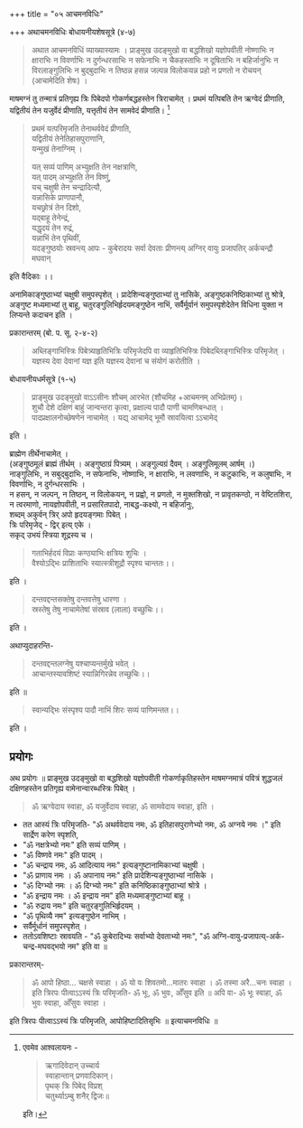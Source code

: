 +++
title = "०५ आचमनविधिः"

+++
अथाचमनविधिः बोधायनीयशेषसूत्रे (४-७)  

> अथात आचमनविधिं व्याख्यास्यामः । प्राङ्मुख उदङ्मुखो वा बद्धशिखो यज्ञोपवीती नोष्णाभिः न क्षाराभिः न विवर्णाभिः न दुर्गन्धरसाभिः न सफेनाभिः न चैकहस्ताभिः न दूषिताभिः न बहिर्जानुभिः  न विरलाङ्गुलिभिः न बुद्बुदाभिः न तिष्ठन्न हसन्न जल्पन्न विलोकयन्न प्रहो न प्रणतो न रोचयन् (आचामेदिति शेषः) ।

माषमग्नं तु तन्मात्रं प्रतिगृह्य त्रिः पिबेदपो गोकर्णबद्धहस्तेन त्रिराचामेत् । प्रथमं यत्पिबति तेन ऋग्वेदं प्रीणाति, यद्वितीयं तेन यजुर्वेदं प्रीणाति, यत्तृतीयं तेन सामवेदं प्रीणाति।  [^१]

[^१]: 

      एवमेव आश्वलायनः - 

      > ऋगादिवेदान् उच्चार्य  
      स्वाहान्तान् प्रणवादिकान्।  
      पृथक् त्रिः पिबेद् विप्रश्  
      चतुर्थ्याऽम्बु शनैर् द्विजः॥ 
      
      इति।


> प्रथमं यत्परिमृजति तेनाथर्ववेदं प्रीणाति,  
यद्वितीयं तेनेतिहासपुराणानि,  
यन्मुखं तेनाग्निम् ।  
>
> यत् सव्यं पाणिम् अभ्युक्षति तेन नक्षत्राणि,  
यत् पादम् अभ्युक्षति तेन विष्णुं,  
यच् चक्षुषी तेन चन्द्रादित्यौ,  
यन्नासिके प्राणापानौ,  
यचछ्रोत्रं तेन दिशो,  
यद्बाहू तेनेन्द्रं,  
यद्धृदयं तेन रुद्रं,  
यन्नाभिं तेन पृथिवीं,  
यदङ्गुष्ठयोः स्रवन्त्य् आपः - कुबेरादयः सर्वा देवताः प्रीणन्त्य् अग्निर् वायुः प्रजापतिर् अर्कचन्द्रौ मघवान् 

इति वैदिकाः ।।

अनामिकाङ्गुष्ठाभ्यां चक्षुषी समुपस्पृशेत् । प्रादेशिन्यङ्गुष्ठाभ्यां तु नासिके, अङ्गुष्ठकनिष्ठिकाभ्यां तु श्रोत्रे, अङ्गुष्ट मध्यमाभ्यां तु बाहू, चतुरङ्गुलिभिर्हृदयमङ्गुष्ठेन नाभिं, सर्वैर्मूर्वानं समुपस्पृशेदेतेन विधिना युक्ता न लिप्यन्ते कदाचन इति ।  

प्रकारान्तरम् (बो. प. सू. २-४-२)  

> अब्लिङ्गाभिस्त्रिः पिबेत्र्याहृतिभित्रिः परिमृजेदपि वा व्याहृतिभिस्त्रिः पिबेदब्लिङ्गाभिस्त्रिः परिमृजेत् । यज्ञस्य देवा देवानां यज्ञ इति यज्ञस्य देवानां च संयोगं करोतीति ।  

बोधायनीयधर्मसूत्रे (१-५)  


> प्राङ्मुख उदङ्मुखो वाऽऽसीनः शौचम् आरभेत (शौचमिह +आचमनम् अभिप्रेतम्)।  
> शुचौ देशे दक्षिणं बाहुं जान्वन्तरा कृत्वा, प्रक्षाल्य पादौ पाणी चामणिबन्धात् ।  
> पादप्रक्षालनोच्छेषणेन नाचामेत् । यद्य् आचामेद् भूमौ स्रावयित्वा ऽऽचामेद् 

इति । 

ब्राह्मेण तीर्थेनाचामेत् ।  
(अङ्गुष्ठमूलं ब्राह्मं तीर्थम् । अङ्गुष्ठाग्रं पित्र्यम् । अङ्गुल्यग्रं दैवम् । अङ्गुलिमूलम् आर्षम् ।)  
नाङ्गुलिभिः, न सबुद्बुदाभिः, न सफेनाभिः, नोष्णाभिः, न क्षाराभिः, न लवणाभिः, न कटुकाभिः, न कलुषाभिः, न विवर्णाभिः, न दुर्गन्धरसाभिः ।   
न हसन्, न जल्पन्, न तिष्ठन्, न विलोकयन्, न प्रह्वो, न प्रणतो, न मुक्तशिखो, न प्रावृतकण्ठो, न वेष्टितशिरा,  न त्वरमाणो, नायज्ञोपवीती, न प्रसारितपादो, नाबद्ध-कक्ष्यो, न बहिर्जानुः,  
शब्दम् अकुर्वन् त्रिर् अपो हृदयङ्गमाः पिबेत् ।  
त्रिः परिमृजेद् - द्विर् इत्य् एके ।  
सकृद् उभयं स्त्रिया शूद्रस्य च ।  

> गताभिर्हदयं विप्राः कण्ठ्याभिः क्षत्रियः शुचिः ।  
वैश्योऽद्भिः प्राशिताभिः स्यात्स्त्रीशूद्रौ स्पृश्य चान्ततः।।  

इति ।  

> दन्तवद्दन्तसक्तेषु दन्तवत्तेषु धारणा ।  
स्रस्तेषु तेषु नाचामेतेषां संस्राव (लाला) वच्छुचिः।।  

 इति ।  

अथाप्युदाहरन्ति-  

> दन्तवद्दन्तलग्नेषु यश्चाप्यन्तर्मुखे भवेत् ।  
आचान्तस्यावशिष्टं स्यान्निगिरन्नेव तच्छुचिः।।  

इति ॥  

> स्वान्यद्भिः संस्पृश्य पादौ नाभिं शिरः सव्यं पाणिमन्तत।।

इति ।  


## प्रयोगः
अथ प्रयोगः ॥ प्राङ्मुख उदङ्मुखो वा बद्धशिखो यज्ञोपवीती गोकर्णाकृतिहस्तेन माषमग्नमात्रं पवित्रं शुद्धजलं दक्षिणहस्तेन प्रतिगृह्य वामेनान्वारब्धस्त्रिः पिबेत् ।  

> ॐ ऋग्वेदाय स्वाहा, ॐ यजुर्वेदाय स्वाहा, ॐ सामवेदाय स्वाहा, इति ।  

- तत आस्यं त्रिः परिमृजति- "ॐ अथर्ववेदाय नमः, ॐ इतिहासपुराणेभ्यो नमः, ॐ अग्नये नमः ।" इति सार्द्रेण करेण स्पृशति,  
- "ॐ नक्षत्रेभ्यो नमः" इति सव्यं पाणिम् । 
- "ॐ विष्णवे नमः" इति पादम् । 
- "ॐ चन्द्राय नमः, ॐ आदित्याय नमः" इत्यङ्गुष्टानामिकाभ्यां चक्षुषी । 
- "ॐ प्राणाय नमः । ॐ अपानाय नमः" इति प्रादेशिन्यङ्गुष्ठाभ्यां नासिके । 
- "ॐ दिग्भ्यो नमः ।  ॐ दिग्भ्यो नमः" इति कनिष्ठिकाङ्गुष्ठाभ्यां श्रोत्रे । 
- "ॐ इन्द्राय नमः । ॐ इन्द्राय नम" इति मध्यमाङ्गुष्टाभ्यां बाहू । 
- "ॐ रुद्राय नमः" इति चतुरङ्गुलिभिर्हृदयम् । 
- "ॐ पृथिव्यै नम" इत्यङ्गुष्ठेन नाभिम् । 
- सर्वैर्मूर्धानं समुपस्पृशेत् । 
- ततोऽवशिष्टाः स्रावयति - "ॐ कुबेरादिभ्यः सर्वाभ्यो देवताभ्यो नमः", "ॐ अग्नि-वायु-प्रजापत्य्-अर्क-चन्द्र-मघवद्भयो नम" इति वा ॥  


प्रकारान्तरम्- 

> ॐ आपो हिष्ठा... चक्षसे स्वाहा । ॐ यो वः शिवतमो...मातरः स्वाहा । ॐ तस्मा अरै...चनः स्वाहा । इति त्रिरपः पीत्वाऽऽस्यं त्रिः परिमृजति- ॐ भूः, ॐ भुवः, ओँसुव इति ॥ अपि वा- ॐ भूः स्वाहा, ॐ भुवः स्वाहा, ओँसुवः स्वाहा ।

इति त्रिरपः पीत्वाऽऽस्यं त्रिः परिमृजति, आपोहिष्टादितिसृभिः ॥ इत्याचमनविधिः ॥
